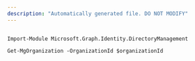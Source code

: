 ```yaml
---
description: "Automatically generated file. DO NOT MODIFY"
---
```


```powershellv1

Import-Module Microsoft.Graph.Identity.DirectoryManagement

Get-MgOrganization -OrganizationId $organizationId

```